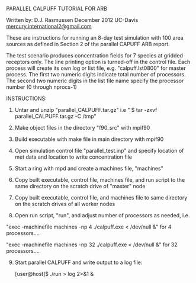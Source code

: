 PARALLEL CALPUFF TUTORIAL FOR ARB

Written by: D.J. Rasmussen   December 2012
	    UC-Davis 
	    mercury.international2@gmail.com


These are instructions for running an 8-day test simulation with 100 area sources as defined in Section 2 of the parallel CAPUFF ARB report.

The test scenario produces concentration fields for 7 species at gridded receptors only. The line printing option is turned-off in the control file.
Each process will create its own log or list file, e.g. "calpuff.lst0800" for master process. The first two numeric digits indicate total number of processors.
The second two numeric digits in the list file name specify the processor number (0 through nprocs-1)

INSTRUCTIONS:

 1. Untar and unzip "parallel_CALPUFF.tar.gz"
  i.e " $ tar -zxvf parallel_CALPUFF.tar.gz -C /tmp"

 2. Make object files in the directory "f90_src" with mpif90
 
 3. Build executable with make file in main directory with mpif90

 4. Open simulation control file "parallel_test.inp" and specify location of met data and location to write concentration file

 5. Start a ring with mpd and create a machines file, "machines"

 6. Copy built executable, control file, machines file, and run script to the same directory on the scratch drive of "master" node

 7. Copy built executable, control file, and machines file to same directory on the scratch drives of all worker nodes

 8. Open run script, "run", and adjust number of processors as needed, i.e.

   "exec -machinefile machines -np 4 ./calpuff.exe < /dev/null &" for 4 processors....

   "exec -machinefile machines -np 32 ./calpuff.exe < /dev/null &" for 32 processors....

 9. Start parallel CALPUFF and write output to a log file:

       [user@host]$ ./run > log 2>&1 &


